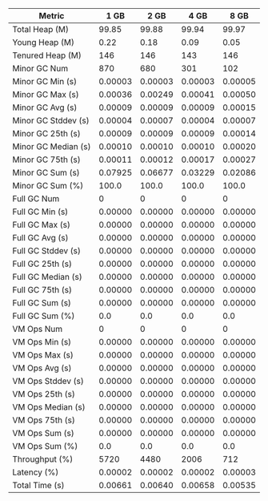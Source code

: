 | Metric | 1 GB | 2 GB | 4 GB | 8 GB |
|------|----|----|----|----|
| Total Heap (M) | 99.85 | 99.88 | 99.94 | 99.97 |
| Young Heap (M) | 0.22 | 0.18 | 0.09 | 0.05 |
| Tenured Heap (M) | 146 | 146 | 143 | 146 |
| Minor GC Num | 870 | 680 | 301 | 102 |
| Minor GC Min (s) | 0.00003 | 0.00003 | 0.00003 | 0.00005 |
| Minor GC Max (s) | 0.00036 | 0.00249 | 0.00041 | 0.00050 |
| Minor GC Avg (s) | 0.00009 | 0.00009 | 0.00009 | 0.00015 |
| Minor GC Stddev (s) | 0.00004 | 0.00007 | 0.00004 | 0.00007 |
| Minor GC 25th (s) | 0.00009 | 0.00009 | 0.00009 | 0.00014 |
| Minor GC Median (s) | 0.00010 | 0.00010 | 0.00010 | 0.00020 |
| Minor GC 75th (s) | 0.00011 | 0.00012 | 0.00017 | 0.00027 |
| Minor GC Sum (s) | 0.07925 | 0.06677 | 0.03229 | 0.02086 |
| Minor GC Sum (%) | 100.0 | 100.0 | 100.0 | 100.0 |
| Full GC Num | 0 | 0 | 0 | 0 |
| Full GC Min (s) | 0.00000 | 0.00000 | 0.00000 | 0.00000 |
| Full GC Max (s) | 0.00000 | 0.00000 | 0.00000 | 0.00000 |
| Full GC Avg (s) | 0.00000 | 0.00000 | 0.00000 | 0.00000 |
| Full GC Stddev (s) | 0.00000 | 0.00000 | 0.00000 | 0.00000 |
| Full GC 25th (s) | 0.00000 | 0.00000 | 0.00000 | 0.00000 |
| Full GC Median (s) | 0.00000 | 0.00000 | 0.00000 | 0.00000 |
| Full GC 75th (s) | 0.00000 | 0.00000 | 0.00000 | 0.00000 |
| Full GC Sum (s) | 0.00000 | 0.00000 | 0.00000 | 0.00000 |
| Full GC Sum (%) | 0.0 | 0.0 | 0.0 | 0.0 |
| VM Ops Num | 0 | 0 | 0 | 0 |
| VM Ops Min (s) | 0.00000 | 0.00000 | 0.00000 | 0.00000 |
| VM Ops Max (s) | 0.00000 | 0.00000 | 0.00000 | 0.00000 |
| VM Ops Avg (s) | 0.00000 | 0.00000 | 0.00000 | 0.00000 |
| VM Ops Stddev (s) | 0.00000 | 0.00000 | 0.00000 | 0.00000 |
| VM Ops 25th (s) | 0.00000 | 0.00000 | 0.00000 | 0.00000 |
| VM Ops Median (s) | 0.00000 | 0.00000 | 0.00000 | 0.00000 |
| VM Ops 75th (s) | 0.00000 | 0.00000 | 0.00000 | 0.00000 |
| VM Ops Sum (s) | 0.00000 | 0.00000 | 0.00000 | 0.00000 |
| VM Ops Sum (%) | 0.0 | 0.0 | 0.0 | 0.0 |
| Throughput (%) | 5720 | 4480 | 2006 | 712 |
| Latency (%) | 0.00002 | 0.00002 | 0.00002 | 0.00003 |
| Total Time (s) | 0.00661 | 0.00640 | 0.00658 | 0.00535 |
